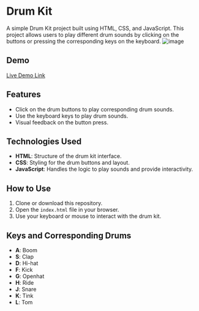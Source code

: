 # Drum Kit

A simple Drum Kit project built using HTML, CSS, and JavaScript. This project allows users to play different drum sounds by clicking on the buttons or pressing the corresponding keys on the keyboard.
![image](https://github.com/user-attachments/assets/b20bdc7b-6ada-47c4-b541-4099f720fc34)


## Demo

[Live Demo Link](https://demirfirat.github.io/JavaScript-Drum-Kit/)

## Features

- Click on the drum buttons to play corresponding drum sounds.
- Use the keyboard keys to play drum sounds.
- Visual feedback on the button press.

## Technologies Used

- **HTML**: Structure of the drum kit interface.
- **CSS**: Styling for the drum buttons and layout.
- **JavaScript**: Handles the logic to play sounds and provide interactivity.

## How to Use

1. Clone or download this repository.
2. Open the `index.html` file in your browser.
3. Use your keyboard or mouse to interact with the drum kit.

## Keys and Corresponding Drums

- **A**: Boom
- **S**: Clap
- **D**: Hi-hat
- **F**: Kick
- **G**: Openhat
- **H**: Ride
- **J**: Snare
- **K**: Tink
- **L**: Tom
